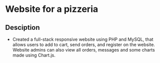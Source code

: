 # Website for a pizzeria

## Desciption

* Created a full-stack responsive website using PHP and MySQL, that allows users to add to cart, send orders, and register on the website. Website admins can also view all orders, messages and some charts made using Chart.js.
